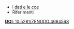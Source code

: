 - [I dati e le coe](/dati-cose.md)
- Riferimenti

[**DOI**: 10.5281/ZENODO.4694568](https://doi.org/10.5281/zenodo.4694568)
